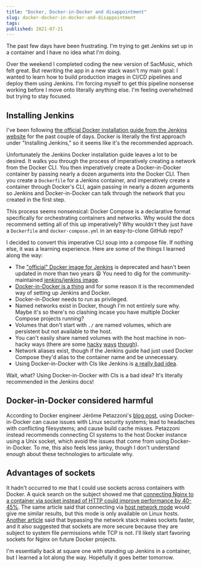 ```yaml
---
title: "Docker, Docker-in-Docker and disappointment"
slug: docker-docker-in-docker-and-disappointment
tags:
published: 2021-07-21
---
```


The past few days have been frustrating. I'm trying to get Jenkins set up in a container and I have no idea what I'm doing.

Over the weekend I completed coding the new version of SacMusic, which felt great. But rewriting the app in a new stack wasn't my main goal: I wanted to learn how to build production images in CI/CD pipelines and deploy them using Jenkins. I'm forcing myself to get this pipeline nonsense working before I move onto literally anything else. I'm feeling overwhelmed but trying to stay focused.

## Installing Jenkins

I've been following [the official Docker installation guide from the Jenkins website](https://www.jenkins.io/doc/book/installing/docker/) for the past couple of days. Docker is literally the first approach under "Installing Jenkins," so it seems like it's the recommended approach.

Unfortunately the Jenkins Docker installation guide leaves a lot to be desired. It walks you through the process of imperatively creating a network from the Docker CLI. You then imperatively create a Docker-in-Docker container by passing nearly a dozen arguments into the Docker CLI. Then you create a `Dockerfile` for a Jenkins container, and imperatively create a container through Docker's CLI, again passing in nearly a dozen arguments so Jenkins and Docker-in-Docker can talk through the network that you created in the first step.

This process seems nonsensical: Docker Compose is a declarative format specifically for orchestrating containers and networks. Why would the docs recommend setting all of this up imperatively? Why wouldn't they just have a `Dockerfile` and `docker-compose.yml` in an easy-to-clone GitHub repo?

I decided to convert this imperative CLI soup into a compose file. If nothing else, it was a learning experience. Here are some of the things I learned along the way:

- The ["official" Docker image for Jenkins](https://hub.docker.com/_/jenkins) is deprecated and hasn't been updated in more than two years 😩 You need to dig for the community-maintained [jenkins/jenkins image](https://hub.docker.com/r/jenkins/jenkins).
- [Docker-in-Docker is a thing](https://www.docker.com/blog/docker-can-now-run-within-docker/) and for some reason it is the recommended way of setting up Jenkins and Docker.
- Docker-in-Docker needs to run as privileged.
- Named networks exist in Docker, though I'm not entirely sure why. Maybe it's so there's no clashing incase you have multiple Docker Compose projects running?
- Volumes that don't start with `./` are named volumes, which are persistent but not available to the host.
- You can't easily share named volumes with the host machine in non-hacky ways (there are some [hacky](https://stackoverflow.com/a/40030535/7759523) [ways](https://github.com/moby/moby/issues/19990#issuecomment-248955005) [though](https://github.com/MatchbookLab/local-persist)).
- Network aliases exist, though if the Jenkins guide had just used Docker Compose they'd alias to the container name and be unnecessary.
- Using Docker-in-Docker with CIs like Jenkins is [a really bad idea](https://jpetazzo.github.io/2015/09/03/do-not-use-docker-in-docker-for-ci/).

Wait, what? Using Docker-in-Docker with CIs is a bad idea? It's literally recommended in the Jenkins docs!

## Docker-in-Docker considered harmful

According to Docker engineer Jérôme Petazzoni's [blog post](https://jpetazzo.github.io/2015/09/03/do-not-use-docker-in-docker-for-ci/), using Docker-in-Docker can cause issues with Linux security systems; lead to headaches with conflicting filesystems; and cause build cache misses. Petazzoni instead recommends connecting CI systems to the host Docker instance using a Unix socket, which avoid the issues that come from using Docker-in-Docker. To me, this also feels less janky, though I don't understand enough about these technologies to articulate why.

## Advantages of sockets

It hadn't occurred to me that I could use sockets across containers with Docker. A quick search on the subject showed me that [connecting Nginx to a container via socket instead of HTTP could improve performance by 40-45%](https://docs.docker.com/network/host/). The same article said that connecting via [host network mode](https://docs.docker.com/network/host/) would give me similar results, but this mode is only available on Linux hosts. [Another article](https://www.getpagespeed.com/server-setup/faster-web-server-stack-powered-by-unix-sockets-proxy) said that bypassing the network stack makes sockets faster, and it also suggested that sockets are more secure because they are subject to system file permissions while TCP is not. I'll likely start favoring sockets for Nginx on future Docker projects.

I'm essentially back at square one with standing up Jenkins in a container, but I learned a lot along the way. Hopefully it goes better tomorrow.
